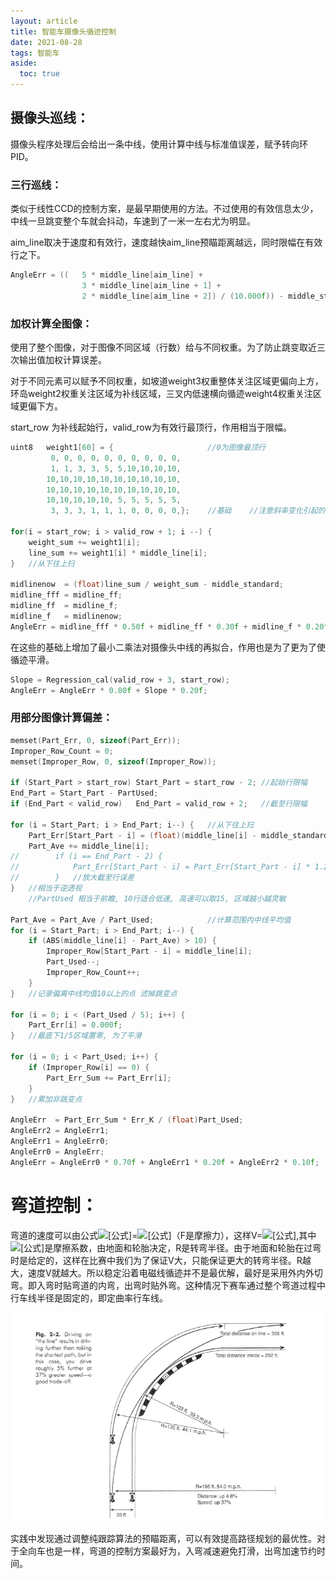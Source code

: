 ```yaml
---
layout: article
title: 智能车摄像头循迹控制
date: 2021-08-28
tags: 智能车
aside:
  toc: true
---
```


## 摄像头巡线：

摄像头程序处理后会给出一条中线，使用计算中线与标准值误差，赋予转向环PID。

### 三行巡线：

类似于线性CCD的控制方案，是最早期使用的方法。不过使用的有效信息太少，中线一旦跳变整个车就会抖动，车速到了一米一左右尤为明显。

aim_line取决于速度和有效行，速度越快aim_line预瞄距离越远，同时限幅在有效行之下。

```c
AngleErr = ((	5 * middle_line[aim_line] +
				3 * middle_line[aim_line + 1] +
				2 * middle_line[aim_line + 2]) / (10.000f)) - middle_standard;
```

### 加权计算全图像：

使用了整个图像，对于图像不同区域（行数）给与不同权重。为了防止跳变取近三次输出值加权计算误差。

对于不同元素可以赋予不同权重，如坡道weight3权重整体关注区域更偏向上方，环岛weight2权重关注区域为补线区域，三叉内低速横向循迹weight4权重关注区域更偏下方。

start_row 为补线起始行，valid_row为有效行最顶行，作用相当于限幅。

```c
uint8   weight1[60] = {						//0为图像最顶行
         0, 0, 0, 0, 0, 0, 0, 0, 0, 0,
         1, 1, 3, 3, 5, 5,10,10,10,10,
        10,10,10,10,10,10,10,10,10,10,
        10,10,10,10,10,10,10,10,10,10,
        10,10,10,10,10, 5, 5, 5, 5, 5,
         3, 3, 3, 1, 1, 1, 0, 0, 0, 0,};    //基础    //注意斜率变化引起的跳变,要平滑

for(i = start_row; i > valid_row + 1; i --) {
    weight_sum += weight1[i];
    line_sum += weight1[i] * middle_line[i];
}   //从下往上扫

midlinenow  = (float)line_sum / weight_sum - middle_standard;
midline_fff = midline_ff;
midline_ff  = midline_f;
midline_f   = midlinenow;
AngleErr = midline_fff * 0.50f + midline_ff * 0.30f + midline_f * 0.20f;
```

在这些的基础上增加了最小二乘法对摄像头中线的再拟合，作用也是为了更为了使循迹平滑。

```   c
Slope = Regression_cal(valid_row + 3, start_row); 
AngleErr = AngleErr * 0.80f + Slope * 0.20f;
```

### 用部分图像计算偏差：

```c
memset(Part_Err, 0, sizeof(Part_Err));
Improper_Row_Count = 0;
memset(Improper_Row, 0, sizeof(Improper_Row));

if (Start_Part > start_row)	Start_Part = start_row - 2;	//起始行限幅
End_Part = Start_Part - PartUsed;
if (End_Part < valid_row)	End_Part = valid_row + 2;	//截至行限幅

for (i = Start_Part; i > End_Part; i--) {	//从下往上扫
    Part_Err[Start_Part - i] = (float)(middle_line[i] - middle_standard) * 100.0f / ((float)img_real_width[i] / 2.0f);
    Part_Ave += middle_line[i];
//        if (i == End_Part - 2) {
//            Part_Err[Start_Part - i] = Part_Err[Start_Part - i] * 1.20f;
//        }   //放大截至行误差
}	//相当于逆透视
	//PartUsed 相当于前瞻, 10行适合低速, 高速可以取15, 区域越小越灵敏

Part_Ave = Part_Ave / Part_Used;			//计算范围内中线平均值
for (i = Start_Part; i > End_Part; i--) {
    if (ABS(middle_line[i] - Part_Ave) > 10) {
        Improper_Row[Start_Part - i] = middle_line[i];
        Part_Used--;
        Improper_Row_Count++;
    }
}   //记录偏离中线均值10以上的点 滤掉跳变点

for (i = 0; i < (Part_Used / 5); i++) {
    Part_Err[i] = 0.000f;
}   //最底下1/5区域置零, 为了平滑

for (i = 0; i < Part_Used; i++) {
    if (Improper_Row[i] == 0) {
        Part_Err_Sum += Part_Err[i];
    }
}   //累加非跳变点

AngleErr  = Part_Err_Sum * Err_K / (float)Part_Used;
AngleErr2 = AngleErr1;
AngleErr1 = AngleErr0;
AngleErr0 = AngleErr;
AngleErr = AngleErr0 * 0.70f + AngleErr1 * 0.20f + AngleErr2 * 0.10f;
```

# 弯道控制：

弯道的速度可以由公式![[公式]](https://www.zhihu.com/equation?tex=m%5Cfrac%7BV%5E%7B2%7D+%7D%7BR%7D+%3Dma%3DF)=![[公式]](https://www.zhihu.com/equation?tex=%5Cmu+mg)（F是摩擦力），这样V=![[公式]](https://www.zhihu.com/equation?tex=%5Csqrt%7B%5Cmu+gR%3Cbr%2F%3E%7D+),其中![[公式]](https://www.zhihu.com/equation?tex=%5Cmu+)是摩擦系数，由地面和轮胎决定，R是转弯半径。由于地面和轮胎在过弯时是给定的，这样在比赛中我们为了保证V大，只能保证更大的转弯半径。R越大，速度V就越大。所以稳定沿着电磁线循迹并不是最优解，最好是采用外内外切弯。即入弯时贴弯道的内弯，出弯时贴外弯。这种情况下赛车通过整个弯道过程中行车线半径是固定的，即定曲率行车线。

<img src="https://raw.githubusercontent.com/ittuann/ittuann.github.io/main/_posts/_img/CarTracking1.png" alt="img" style="zoom: 75%;" />

实践中发现通过调整纯跟踪算法的预瞄距离，可以有效提高路径规划的最优性。对于全向车也是一样，弯道的控制方案最好为，入弯减速避免打滑，出弯加速节约时间。

